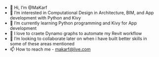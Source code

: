 - 👋 Hi, I’m @MaKarf
- 👀 I’m interested in Computational Design in Architecture, BIM, and App development with Python and Kivy
- 🌱 I’m currently learning Python programming and Kivy for App development
- 🌱 I love to craete Dynamo graphs to automate my Revit workflow
- 💞️ I’m looking to collaborate later on when i have built better skills in some of these areas mentioned
- 📫 How to reach me - makarf@live.com

<!---
MaKarf/MaKarf is a ✨ special ✨ repository because its `README.md` (this file) appears on your GitHub profile.
You can click the Preview link to take a look at your changes.
--->
